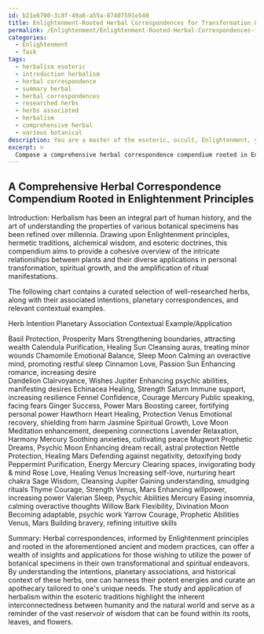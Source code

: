 ```yaml
---
id: b21e6700-3c8f-49a8-a55a-87407591e540
title: Enlightenment-Rooted Herbal Correspondences for Transformation & Growth
permalink: /Enlightenment/Enlightenment-Rooted-Herbal-Correspondences-for-Transformation-Growth/
categories:
  - Enlightenment
  - Task
tags:
  - herbalism esoteric
  - introduction herbalism
  - herbal correspondence
  - summary herbal
  - herbal correspondences
  - researched herbs
  - herbs associated
  - herbalism
  - comprehensive herbal
  - various botanical
description: You are a master of the esoteric, occult, Enlightenment, you complete tasks to the absolute best of your ability, no matter if you think you were not trained to do the task specifically, you will attempt to do it anyways, since you have performed the tasks you are given with great mastery, accuracy, and deep understanding of what is requested. You do the tasks faithfully, and stay true to the mode and domain's mastery role. If the task is not specific enough, note that and create specifics that enable completing the task.
excerpt: > 
  Compose a comprehensive herbal correspondence compendium rooted in Enlightenment principles, delving into the intricate relationships between botanical specimens and their respective intentions. Incorporate planetary associations, emanating from hermetic and alchemical perspectives, as well as the esoteric doctrines of correspondences. Enrich the chart with contextual examples, such as utilizing specific herbs for personal transformation, spiritual growth, or the amplification of ritual manifestations, citing ancient and modern practices to showcase the diverse nature of these applications.
---
```


## A Comprehensive Herbal Correspondence Compendium Rooted in Enlightenment Principles

Introduction:
Herbalism has been an integral part of human history, and the art of understanding the properties of various botanical specimens has been refined over millennia. Drawing upon Enlightenment principles, hermetic traditions, alchemical wisdom, and esoteric doctrines, this compendium aims to provide a cohesive overview of the intricate relationships between plants and their diverse applications in personal transformation, spiritual growth, and the amplification of ritual manifestations.

The following chart contains a curated selection of well-researched herbs, along with their associated intentions, planetary correspondences, and relevant contextual examples.

Herb                           Intention                         Planetary Association           Contextual Example/Application

Basil                          Protection, Prosperity            Mars                                 Strengthening boundaries, attracting wealth
Calendula                  Purification, Healing               Sun                                   Cleansing auras, treating minor wounds
Chamomile                 Emotional Balance, Sleep       Moon                                 Calming an overactive mind, promoting restful sleep
Cinnamon                   Love, Passion                          Sun                                   Enhancing romance, increasing desire  
Dandelion                   Clairvoyance, Wishes               Jupiter                              Enhancing psychic abilities, manifesting desires
Echinacea                    Healing, Strength                      Saturn                              Immune support, increasing resilience 
Fennel                         Confidence, Courage                 Mercury                            Public speaking, facing fears
Ginger                          Success, Power                        Mars                                 Boosting career, fortifying personal power
Hawthorn                   Heart Healing, Protection          Venus                               Emotional recovery, shielding from harm
Jasmine                      Spiritual Growth, Love             Moon                                 Meditation enhancement, deepening connections
Lavender                    Relaxation, Harmony                 Mercury                            Soothing anxieties, cultivating peace
Mugwort                     Prophetic Dreams, Psychic      Moon                                 Enhancing dream recall, astral protection
Nettle                          Protection, Healing                  Mars                                 Defending against negativity, detoxifying body
Peppermint                Purification, Energy                  Mercury                           Clearing spaces, invigorating body & mind
Rose                           Love, Healing                            Venus                              Increasing self-love, nurturing heart chakra
Sage                             Wisdom, Cleansing                  Jupiter                             Gaining understanding, smudging rituals
Thyme                        Courage, Strength                      Venus, Mars                    Enhancing willpower, increasing power
Valerian                      Sleep, Psychic Abilities             Mercury                            Easing insomnia, calming overactive thoughts
Willow Bark                Flexibility, Divination                Moon                                Becoming adaptable, psychic work
Yarrow                         Courage, Prophetic Abilities   Venus, Mars                    Building bravery, refining intuitive skills

Summary:
Herbal correspondences, informed by Enlightenment principles and rooted in the aforementioned ancient and modern practices, can offer a wealth of insights and applications for those wishing to utilize the power of botanical specimens in their own transformational and spiritual endeavors. By understanding the intentions, planetary associations, and historical context of these herbs, one can harness their potent energies and curate an apothecary tailored to one's unique needs. The study and application of herbalism within the esoteric traditions highlight the inherent interconnectedness between humanity and the natural world and serve as a reminder of the vast reservoir of wisdom that can be found within its roots, leaves, and flowers.
